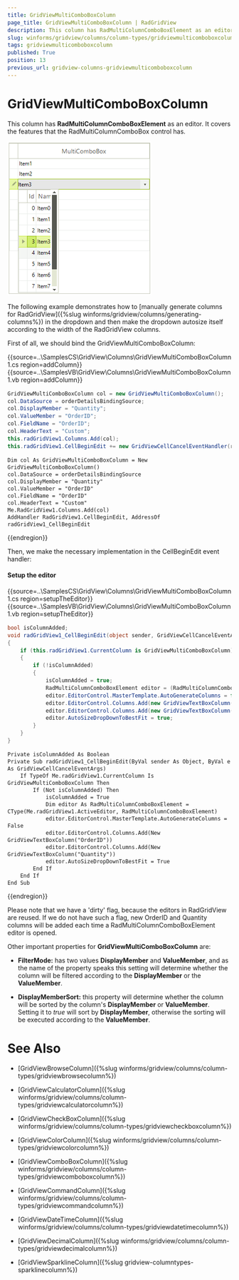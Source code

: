 ```yaml
---
title: GridViewMultiComboBoxColumn
page_title: GridViewMultiComboBoxColumn | RadGridView
description: This column has RadMultiColumnComboBoxElement as an editor. It covers the features that the RadMultiColumnComboBox control has.
slug: winforms/gridview/columns/column-types/gridviewmulticomboboxcolumn
tags: gridviewmulticomboboxcolumn
published: True
position: 13
previous_url: gridview-columns-gridviewmulticomboboxcolumn
---
```


# GridViewMultiComboBoxColumn

This column has __RadMultiColumnComboBoxElement__ as an editor. It covers the features that the RadMultiColumnComboBox control has.

![gridview-columns-gridviewmulticomboboxcolumn 001](images/gridview-columns-gridviewmulticomboboxcolumn001.png)

The following example demonstrates how to [manually generate columns for RadGridView]({%slug winforms/gridview/columns/generating-columns%}) in the dropdown and then make the dropdown autosize itself according to the width of the RadGridView columns.

First of all, we should bind the GridViewMultiComboBoxColumn:

{{source=..\SamplesCS\GridView\Columns\GridViewMultiComboBoxColumn1.cs region=addColumn}} 
{{source=..\SamplesVB\GridView\Columns\GridViewMultiComboBoxColumn1.vb region=addColumn}} 

````C#
GridViewMultiComboBoxColumn col = new GridViewMultiComboBoxColumn();
col.DataSource = orderDetailsBindingSource;
col.DisplayMember = "Quantity";
col.ValueMember = "OrderID";
col.FieldName = "OrderID";
col.HeaderText = "Custom";
this.radGridView1.Columns.Add(col);
this.radGridView1.CellBeginEdit += new GridViewCellCancelEventHandler(radGridView1_CellBeginEdit);

````
````VB.NET
Dim col As GridViewMultiComboBoxColumn = New GridViewMultiComboBoxColumn()
col.DataSource = orderDetailsBindingSource
col.DisplayMember = "Quantity"
col.ValueMember = "OrderID"
col.FieldName = "OrderID"
col.HeaderText = "Custom"
Me.RadGridView1.Columns.Add(col)
AddHandler RadGridView1.CellBeginEdit, AddressOf radGridView1_CellBeginEdit

````

{{endregion}}

Then, we make the necessary implementation in the CellBeginEdit event handler:

#### Setup the editor

{{source=..\SamplesCS\GridView\Columns\GridViewMultiComboBoxColumn1.cs region=setupTheEditor}} 
{{source=..\SamplesVB\GridView\Columns\GridViewMultiComboBoxColumn1.vb region=setupTheEditor}} 

````C#
bool isColumnAdded;
void radGridView1_CellBeginEdit(object sender, GridViewCellCancelEventArgs e)
{
    if (this.radGridView1.CurrentColumn is GridViewMultiComboBoxColumn)
    {
        if (!isColumnAdded)
        {
            isColumnAdded = true;
            RadMultiColumnComboBoxElement editor = (RadMultiColumnComboBoxElement)this.radGridView1.ActiveEditor;
            editor.EditorControl.MasterTemplate.AutoGenerateColumns = false;
            editor.EditorControl.Columns.Add(new GridViewTextBoxColumn("OrderID"));
            editor.EditorControl.Columns.Add(new GridViewTextBoxColumn("Quantity"));
            editor.AutoSizeDropDownToBestFit = true;
        }
    }
}

````
````VB.NET
Private isColumnAdded As Boolean
Private Sub radGridView1_CellBeginEdit(ByVal sender As Object, ByVal e As GridViewCellCancelEventArgs)
    If TypeOf Me.radGridView1.CurrentColumn Is GridViewMultiComboBoxColumn Then
        If (Not isColumnAdded) Then
            isColumnAdded = True
            Dim editor As RadMultiColumnComboBoxElement = CType(Me.radGridView1.ActiveEditor, RadMultiColumnComboBoxElement)
            editor.EditorControl.MasterTemplate.AutoGenerateColumns = False
            editor.EditorControl.Columns.Add(New GridViewTextBoxColumn("OrderID"))
            editor.EditorControl.Columns.Add(New GridViewTextBoxColumn("Quantity"))
            editor.AutoSizeDropDownToBestFit = True
        End If
    End If
End Sub

````

{{endregion}}

Please note that we have a 'dirty' flag, because the editors in RadGridView are reused. If we do not have such a flag, new OrderID and Quantity columns will be added each time a RadMultiColumnComboBoxElement editor is opened. 



Other important properties for __GridViewMultiComboBoxColumn__ are:

* __FilterMode:__ has two values __DisplayMember__ and __ValueMember__, and as the name of the property speaks this setting will determine whether the column will be filtered according to the __DisplayMember__ or the __ValueMember__.

* __DisplayMemberSort:__ this property will determine whether the column will be sorted by the column's __DisplayMember__ or __ValueMember__.  Setting it to *true* will sort by __DisplayMember__, otherwise the sorting will be executed according to the __ValueMember__.

# See Also

* [GridViewBrowseColumn]({%slug winforms/gridview/columns/column-types/gridviewbrowsecolumn%})

* [GridViewCalculatorColumn]({%slug winforms/gridview/columns/column-types/gridviewcalculatorcolumn%})

* [GridViewCheckBoxColumn]({%slug winforms/gridview/columns/column-types/gridviewcheckboxcolumn%})

* [GridViewColorColumn]({%slug winforms/gridview/columns/column-types/gridviewcolorcolumn%})

* [GridViewComboBoxColumn]({%slug winforms/gridview/columns/column-types/gridviewcomboboxcolumn%})

* [GridViewCommandColumn]({%slug winforms/gridview/columns/column-types/gridviewcommandcolumn%})

* [GridViewDateTimeColumn]({%slug winforms/gridview/columns/column-types/gridviewdatetimecolumn%})

* [GridViewDecimalColumn]({%slug winforms/gridview/columns/column-types/gridviewdecimalcolumn%})

* [GridViewSparklineColumn]({%slug gridview-columntypes-sparklinecolumn%})

